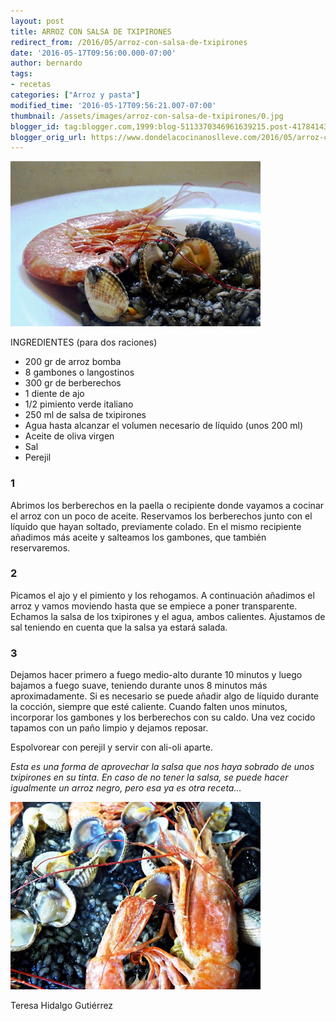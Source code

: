 ```yaml
---
layout: post
title: ARROZ CON SALSA DE TXIPIRONES
redirect_from: /2016/05/arroz-con-salsa-de-txipirones
date: '2016-05-17T09:56:00.000-07:00'
author: bernardo
tags:
- recetas
categories: ["Arroz y pasta"]
modified_time: '2016-05-17T09:56:21.007-07:00'
thumbnail: /assets/images/arroz-con-salsa-de-txipirones/0.jpg
blogger_id: tag:blogger.com,1999:blog-5113370346961639215.post-4178414349058339509
blogger_orig_url: https://www.dondelacocinanoslleve.com/2016/05/arroz-con-salsa-de-txipirones.html
---
```


![](/assets/images/arroz-con-salsa-de-txipirones/0.jpg)

  
INGREDIENTES (para dos raciones)
* 200 gr de arroz bomba
* 8 gambones o langostinos
* 300 gr de berberechos
* 1 diente de ajo
* 1/2 pimiento verde italiano
* 250 ml de salsa de txipirones
* Agua hasta alcanzar el volumen necesario de líquido (unos 200 ml)
* Aceite de oliva virgen
* Sal
* Perejil  

### 1

Abrimos los berberechos en la paella o recipiente donde vayamos a cocinar el arroz con un poco de aceite. Reservamos los berberechos junto con el líquido que hayan soltado, previamente colado. En el mismo recipiente añadimos más aceite y salteamos los gambones, que también reservaremos.  

### 2

Picamos el ajo y el pimiento y los rehogamos. A continuación añadimos el arroz y vamos moviendo hasta que se empiece a poner transparente. Echamos la salsa de los txipirones y el agua, ambos calientes. Ajustamos de sal teniendo en cuenta que la salsa ya estará salada.  

### 3

Dejamos hacer primero a fuego medio-alto durante 10 minutos y luego bajamos a fuego suave, teniendo durante unos 8 minutos más aproximadamente. Si es necesario se puede añadir algo de líquido durante la cocción, siempre que esté caliente. Cuando falten unos minutos, incorporar los gambones y los berberechos con su caldo. Una vez cocido tapamos con un paño limpio y dejamos reposar.  

Espolvorear con perejil y servir con ali-oli aparte.  

_Esta es una forma de aprovechar la salsa que nos haya sobrado de unos txipirones en su tinta. En caso de no tener la salsa, se puede hacer igualmente un arroz negro, pero esa ya es otra receta…_

![](/assets/images/arroz-con-salsa-de-txipirones/1.jpg)

  
  
Teresa Hidalgo Gutiérrez
